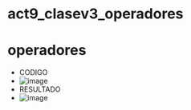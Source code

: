 # act9_clasev3_operadores
# operadores 

- CODIGO
- ![image](https://github.com/user-attachments/assets/9c43f433-c562-48f9-bfd8-cc51d0ef3c0e)
-  RESULTADO
-  ![image](https://github.com/user-attachments/assets/f86011c1-0de8-4d29-8b13-d93a4c2c5ce5)



